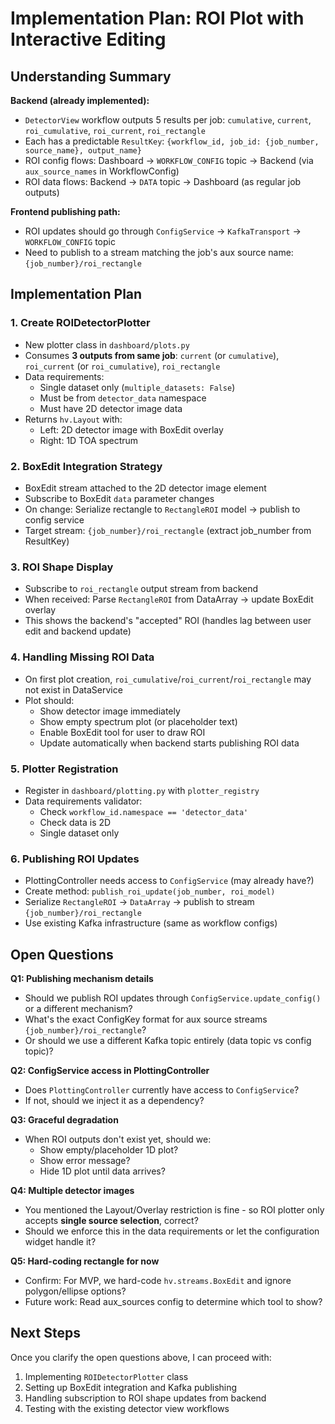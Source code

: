 # Implementation Plan: ROI Plot with Interactive Editing

## Understanding Summary

**Backend (already implemented):**
- `DetectorView` workflow outputs 5 results per job: `cumulative`, `current`, `roi_cumulative`, `roi_current`, `roi_rectangle`
- Each has a predictable `ResultKey`: `{workflow_id, job_id: {job_number, source_name}, output_name}`
- ROI config flows: Dashboard → `WORKFLOW_CONFIG` topic → Backend (via `aux_source_names` in WorkflowConfig)
- ROI data flows: Backend → `DATA` topic → Dashboard (as regular job outputs)

**Frontend publishing path:**
- ROI updates should go through `ConfigService` → `KafkaTransport` → `WORKFLOW_CONFIG` topic
- Need to publish to a stream matching the job's aux source name: `{job_number}/roi_rectangle`

## Implementation Plan

### **1. Create ROIDetectorPlotter**
- New plotter class in `dashboard/plots.py`
- Consumes **3 outputs from same job**: `current` (or `cumulative`), `roi_current` (or `roi_cumulative`), `roi_rectangle`
- Data requirements:
  - Single dataset only (`multiple_datasets: False`)
  - Must be from `detector_data` namespace
  - Must have 2D detector image data
- Returns `hv.Layout` with:
  - Left: 2D detector image with BoxEdit overlay
  - Right: 1D TOA spectrum

### **2. BoxEdit Integration Strategy**
- BoxEdit stream attached to the 2D detector image element
- Subscribe to BoxEdit `data` parameter changes
- On change: Serialize rectangle to `RectangleROI` model → publish to config service
- Target stream: `{job_number}/roi_rectangle` (extract job_number from ResultKey)

### **3. ROI Shape Display**
- Subscribe to `roi_rectangle` output stream from backend
- When received: Parse `RectangleROI` from DataArray → update BoxEdit overlay
- This shows the backend's "accepted" ROI (handles lag between user edit and backend update)

### **4. Handling Missing ROI Data**
- On first plot creation, `roi_cumulative`/`roi_current`/`roi_rectangle` may not exist in DataService
- Plot should:
  - Show detector image immediately
  - Show empty spectrum plot (or placeholder text)
  - Enable BoxEdit tool for user to draw ROI
  - Update automatically when backend starts publishing ROI data

### **5. Plotter Registration**
- Register in `dashboard/plotting.py` with `plotter_registry`
- Data requirements validator:
  - Check `workflow_id.namespace == 'detector_data'`
  - Check data is 2D
  - Single dataset only

### **6. Publishing ROI Updates**
- PlottingController needs access to `ConfigService` (may already have?)
- Create method: `publish_roi_update(job_number, roi_model)`
- Serialize `RectangleROI` → `DataArray` → publish to stream `{job_number}/roi_rectangle`
- Use existing Kafka infrastructure (same as workflow configs)

## Open Questions

**Q1: Publishing mechanism details**
- Should we publish ROI updates through `ConfigService.update_config()` or a different mechanism?
- What's the exact ConfigKey format for aux source streams `{job_number}/roi_rectangle`?
- Or should we use a different Kafka topic entirely (data topic vs config topic)?

**Q2: ConfigService access in PlottingController**
- Does `PlottingController` currently have access to `ConfigService`?
- If not, should we inject it as a dependency?

**Q3: Graceful degradation**
- When ROI outputs don't exist yet, should we:
  - Show empty/placeholder 1D plot?
  - Show error message?
  - Hide 1D plot until data arrives?

**Q4: Multiple detector images**
- You mentioned the Layout/Overlay restriction is fine - so ROI plotter only accepts **single source selection**, correct?
- Should we enforce this in the data requirements or let the configuration widget handle it?

**Q5: Hard-coding rectangle for now**
- Confirm: For MVP, we hard-code `hv.streams.BoxEdit` and ignore polygon/ellipse options?
- Future work: Read aux_sources config to determine which tool to show?

## Next Steps

Once you clarify the open questions above, I can proceed with:
1. Implementing `ROIDetectorPlotter` class
2. Setting up BoxEdit integration and Kafka publishing
3. Handling subscription to ROI shape updates from backend
4. Testing with the existing detector view workflows
